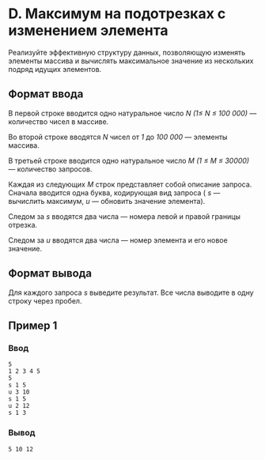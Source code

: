 # D. Максимум на подотрезках с изменением элемента

Реализуйте эффективную структуру данных, позволяющую изменять элементы массива и вычислять максимальное значение из
нескольких подряд идущих элементов.

## Формат ввода

В первой строке вводится одно натуральное число _N (1≤ N ≤ 100 000)_ — количество чисел в массиве.

Во второй строке вводятся _N_ чисел от _1_ до _100 000_ — элементы массива.

В третьей строке вводится одно натуральное число _M (1 ≤ M ≤ 30000)_ — количество запросов.

Каждая из следующих _M_ строк представляет собой описание запроса. Сначала вводится одна буква, кодирующая вид запроса (
_s_ — вычислить максимум, _u_ — обновить значение элемента).

Следом за _s_ вводятся два числа — номера левой и правой границы отрезка.

Следом за _u_ вводятся два числа — номер элемента и его новое значение.

## Формат вывода

Для каждого запроса _s_ выведите результат. Все числа выводите в одну строку через пробел.

## Пример 1

### Ввод

    5
    1 2 3 4 5
    5
    s 1 5
    u 3 10
    s 1 5
    u 2 12
    s 1 3

### Вывод

    5 10 12 


